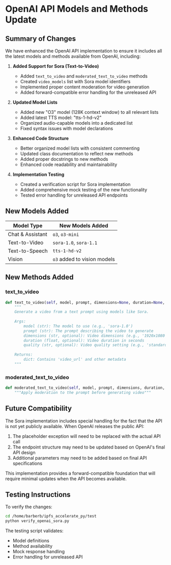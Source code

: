 # OpenAI API Models and Methods Update

## Summary of Changes

We have enhanced the OpenAI API implementation to ensure it includes all the latest models and methods available from OpenAI, including:

1. **Added Support for Sora (Text-to-Video)**
   - Added `text_to_video` and `moderated_text_to_video` methods
   - Created `video_models` list with Sora model identifiers
   - Implemented proper content moderation for video generation
   - Added forward-compatible error handling for the unreleased API

2. **Updated Model Lists**
   - Added new "O3" model (128K context window) to all relevant lists
   - Added latest TTS model: "tts-1-hd-v2"
   - Organized audio-capable models into a dedicated list
   - Fixed syntax issues with model declarations

3. **Enhanced Code Structure**
   - Better organized model lists with consistent commenting
   - Updated class documentation to reflect new methods
   - Added proper docstrings to new methods
   - Enhanced code readability and maintainability

4. **Implementation Testing**
   - Created a verification script for Sora implementation
   - Added comprehensive mock testing of the new functionality
   - Tested error handling for unreleased API endpoints

## New Models Added

| Model Type | New Models Added |
|------------|------------------|
| Chat & Assistant | `o3`, `o3-mini` |
| Text-to-Video | `sora-1.0`, `sora-1.1` |
| Text-to-Speech | `tts-1-hd-v2` |
| Vision | `o3` added to vision models |

## New Methods Added

### text_to_video

```python
def text_to_video(self, model, prompt, dimensions=None, duration=None, quality=None, **kwargs):
    """
    Generate a video from a text prompt using models like Sora.
    
    Args:
        model (str): The model to use (e.g., 'sora-1.0')
        prompt (str): The prompt describing the video to generate
        dimensions (str, optional): Video dimensions (e.g., '1920x1080')
        duration (float, optional): Video duration in seconds
        quality (str, optional): Video quality setting (e.g., 'standard', 'hd')
        
    Returns:
        dict: Contains 'video_url' and other metadata
    """
```

### moderated_text_to_video

```python
def moderated_text_to_video(self, model, prompt, dimensions, duration, quality, **kwargs):
    """Apply moderation to the prompt before generating video"""
```

## Future Compatibility

The Sora implementation includes special handling for the fact that the API is not yet publicly available. When OpenAI releases the public API:

1. The placeholder exception will need to be replaced with the actual API call
2. The endpoint structure may need to be updated based on OpenAI's final API design
3. Additional parameters may need to be added based on final API specifications

This implementation provides a forward-compatible foundation that will require minimal updates when the API becomes available.

## Testing Instructions

To verify the changes:

```bash
cd /home/barberb/ipfs_accelerate_py/test
python verify_openai_sora.py
```

The testing script validates:
- Model definitions
- Method availability
- Mock response handling
- Error handling for unreleased API